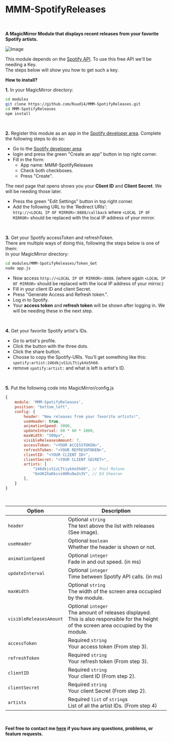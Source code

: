 # MMM-SpotifyReleases

<br>

**A MagicMirror Module that displays recent releases from your favorite Spotify artists.**
<br>


![Image](https://i.ibb.co/yBLzs8t/image2.png)

This module depends on the [Spotify API](https://developer.spotify.com/documentation/web-api/). To use this free API we'll be needing a Key. <br>
The steps below will show you how to get such a key.

**How to install?**

**1.**
In your MagicMirror directory: 

```bash
cd modules
git clone https://github.com/Ruud14/MMM-SpotifyReleases.git
cd MMM-SpotifyReleases
npm install
```
<br>

**2.**
Register this module as an app in the [Spotify developer area](https://developer.spotify.com/dashboard/applications).
Complete the following steps to do so:
- Go to the [Spotify developer area](https://developer.spotify.com/dashboard/applications) 
- login and press the green "Create an app" button in top right corner.
- Fill in the form:
    - App name: MMM-SpotifyReleases
    - Check both checkboxes.
    - Press "Create".
    
The next page that opens shows you your **Client ID** and **Client Secret**. 
We will be needing those later.

- Press the green "Edit Settings" button in top right corner.
- Add the following URL to the 'Redirect URIs': <br> `http://<LOCAL IP OF MIRROR>:8888/callback` where `<LOCAL IP OF MIRROR>` should be replaced with the local IP address of your mirror.

<br>

**3.**
Get your Spotify accessToken and refreshToken. <br>
There are multiple ways of doing this, following the steps below is one of them: <br>
In your MagicMirror directory: 
```bash
cd modules/MMM-SpotifyReleases/Token_Get
node app.js
```
- Now access `http://<LOCAL IP OF MIRROR>:8888`. (where again `<LOCAL IP OF MIRROR>` should be replaced with the local IP address of your mirror.)
- Fill in your client ID and client Secret.
- Press "Generate Access and Refresh token.".
- Log in to Spotify.
- Your **access token** and **refresh token** will be shown after logging in. We will be needing these in the next step.

<br>

**4.**
Get your favorite Spotify artist's IDs.
- Go to artist's profile.
- Click the button with the three dots.
- Click the share button.
- Choose to copy the Spotify-URIs. You'll get something like this: `spotify:artist:246dkjvS1zLTtiykXe5h60`.
- remove `spotify:artist:` and what is left is artist's ID.
<br>

**5.**
Put the following code into MagicMirror/config.js

```javascript
{
    module: 'MMM-SpotifyReleases',
    position: "bottom_left",
    config: {
        header: "New releases from your favorite artists!",
        useHeader: true,
        animationSpeed: 3000,
        updateInterval: 60 * 60 * 1000,
        maxWidth: "500px",
        visibleReleasesAmount: 7,
        accessToken: "<YOUR ACCESSTOKEN>", 
        refreshToken: "<YOUR REFRESHTOKEN>",
        clientID: "<YOUR CLIENT ID>", 
        clientSecret: "<YOUR CLIENT SECRET>",
        artists: [  
            "246dkjvS1zLTtiykXe5h60", // Post Malone
            "6eUKZXaKkcviH0Ku9w2n3V", // Ed Sheeran
        ],
    }
}
```
<br>

| Option  |  Description  |
|---|---|
| `header`  |  Optional `string`<br>The text above the list with releases (See image). |
| `useHeader`  |  Optional `boolean`<br>Whether the header is shown or not. |
| `animationSpeed`  |  Optional `integer`<br>Fade in and out speed. (in ms) |
| `updateInterval`  |  Optional `integer`<br>Time between Spotify API calls. (in ms) |
| `maxWidth`  |  Optional `string`<br> The width of the screen area occupied by the module. |
| `visibleReleasesAmount`  |  Optional `integer`<br> The amount of releases displayed.<br>This is also responsible for the height of the screen area occupied by the module. |
| `accessToken`  |  Required `string`<br>Your access token (From step 3). |
| `refreshToken`  |  Required `string`<br>Your refresh token (From step 3).  |
| `clientID`  |  Required `string`<br>Your client ID (From step 2).  |
| `clientSecret`  |  Required `string`<br>Your client Secret (From step 2).  |
| `artists`  |  Required `list` of `string`s<br>List of all the artist IDs. (From step 4) |

<br>

**Feel free to contact me [here](https://github.com/Ruud14/MMM-SpotifyReleases/issues) if you have any questions, problems, or feature requests.**
<br>




